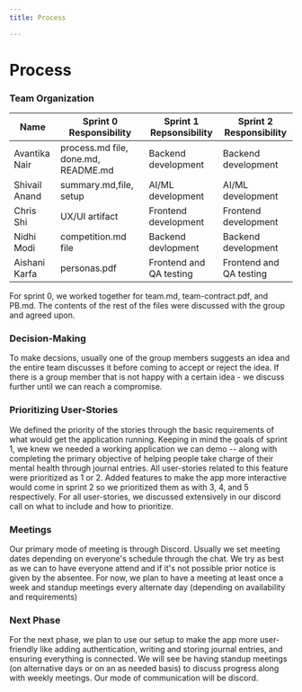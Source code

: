 ```yaml
---
title: Process

---
```


# Process

### Team Organization

| Name          | Sprint 0 Responsibility | Sprint 1 Repsonsibility | Sprint 2 Responsibility |
| ------------- | ----------------------- | ----------------------- | ----------------------- |
| Avantika Nair | process.md file, done.md, README.md         | Backend development     | Backend development     |
| Shivail Anand | summary.md,file, setup  | AI/ML development       | AI/ML development       |
| Chris Shi     | UX/UI artifact          | Frontend development    | Frontend development    |
| Nidhi Modi    | competition.md file     | Backend devlopment      | Backend development     |
| Aishani Karfa | personas.pdf            | Frontend and QA testing | Frontend and QA testing |



For sprint 0, we worked together for team.md, team-contract.pdf, and PB.md. The contents of the rest of the files were discussed with the group and agreed upon.

### Decision-Making
To make decsions, usually one of the group members suggests an idea and the entire team discusses it before coming to accept or reject the idea. If there is a group member that is not happy with a certain idea - we discuss further until we can reach a compromise.


### Prioritizing User-Stories
We defined the priority of the stories through the basic requirements of what would get the application running. Keeping in mind the goals of sprint 1, we knew we needed a working application we can demo -- along with completing the primary objective of helping people take charge of their mental health through journal entries. All user-stories related to this feature were prioritized as 1 or 2. Added features to make the app more interactive would come in sprint 2 so we prioritized them as with 3, 4, and 5 respectively. For all user-stories, we discussed extensively in our discord call on what to include and how to prioritize.


### Meetings
Our primary mode of meeting is through Discord. Usually we set meeting dates depending on everyone's schedule through the chat. We try as best as we can to have everyone attend and if it's not possible prior notice is given by the absentee. For now, we plan to have a meeting at least once a week and standup meetings every alternate day (depending on availability and requirements)


### Next Phase
For the next phase, we plan to use our setup to make the app more user-friendly like adding authentication, writing and storing journal entries, and ensuring everything is connected. We will see be having standup meetings (on alternative days or on an as needed basis) to discuss progress along with weekly meetings. Our mode of communication will be discord.




